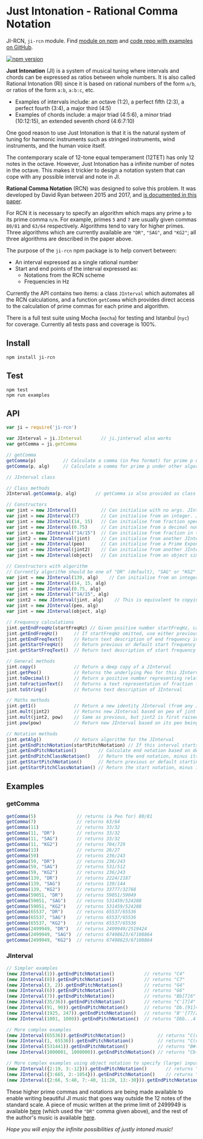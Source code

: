 # Just Intonation - Rational Comma Notation
JI-RCN, `ji-rcn` module. Find [module on npm](https://www.npmjs.com/package/ji-rcn) and [code repo with examples on GitHub](https://github.com/davidryan59/ji-rcn).

[![npm version](https://badge.fury.io/js/ji-rcn.png)](https://badge.fury.io/js/ji-rcn)

**Just Intonation** (JI) is a system of musical tuning where intervals and chords can be expressed as ratios between whole numbers. It is also called Rational Intonation (RI) since it is based on rational numbers of the form `a/b`, or ratios of the form `a:b`, `a:b:c`, etc.
- Examples of intervals include: an octave (1:2), a perfect fifth (2:3), a perfect fourth (3:4), a major third (4:5)
- Examples of chords include: a major triad (4:5:6), a minor triad (10:12:15), an extended seventh chord (4:6:7:10)

One good reason to use Just Intonation is that it is the natural system of tuning for harmonic instruments such as stringed instruments, wind instruments, and the human voice itself.

The contemporary scale of 12-tone equal temperament (12TET) has only 12 notes in the octave. However, Just Intonation has a infinite number of notes in the octave. This makes it trickier to design a notation system that can cope with any possible interval and note in JI.

**Rational Comma Notation** (RCN) was designed to solve this problem. It was developed by David Ryan between 2015 and 2017, and [is documented in this paper](https://arxiv.org/abs/1612.01860).

For RCN it is necessary to specify an algorithm which maps any prime `p` to its prime comma `n/m`. For example, primes `5` and `7` are usually given commas `80/81` and `63/64` respectively. Algorithms tend to vary for higher primes. Three algorithms which are currently available are `"DR"`, `"SAG"`, and `"KG2"`; all three algorithms are described in the paper above.

The purpose of the `ji-rcn` npm package is to help convert between:
- An interval expressed as a single rational number
- Start and end points of the interval expressed as:
  - Notations from the RCN scheme
  - Frequencies in Hz

Currently the API contains two items: a class `JInterval` which automates all the RCN calculations, and a function `getComma` which provides direct access to the calculation of prime commas for each prime and algorithm.

There is a full test suite using Mocha (`mocha`) for testing and Istanbul (`nyc`) for coverage. Currently all tests pass and coverage is 100%.


## Install
`npm install ji-rcn`  

## Test
`npm test`  
`npm run examples`  

## API
``` js
var ji = require('ji-rcn')

var JInterval = ji.JInterval       // ji.jinterval also works
var getComma = ji.getComma

// getComma
getComma(p)          // Calculate a comma (in Peo format) for prime p under default ("DR") algorithm
getComma(p, alg)     // Calculate a comma for prime p under other algorithm, e.g. "SAG", "KG2"

// JInterval class

// Class methods
JInterval.getComma(p, alg)       // getComma is also provided as class method for JInterval

// Constructors
var jint = new JInterval()         // Can initialise with no args. JInterval for 1/1
var jint = new JInterval(7)        // Can initialise from an integer. JInterval for 7/1
var jint = new JInterval(14, 15)   // Can initialise from fraction specified as integers. JInterval for 14/15
var jint = new JInterval(0.75)     // Can initialise from a decimal number (this example is JInterval for 3/4)
var jint = new JInterval("14/15")  // Can initialise from fraction in text format
var jint2 = new JInterval(jint)    // Can initialise from another JInterval (equivalent to copying the JInterval)
var jint = new JInterval(peo)      // Can initialise from a Prime Exponent Object (Peo instance)
var jint = new JInterval(jint2)    // Can initialise from another JInterval
var jint = new JInterval(object)   // Can initialise from an object similar to {2:3, 7:-1} for 8/7

// Constructors with algorithm
// Currently algorithm should be one of "DR" (default), "SAG" or "KG2"
var jint = new JInterval(139, alg)    // Can initialise from an integer using specified algorithm alg
var jint = new JInterval(14, 15, alg)
var jint = new JInterval(0.75, alg)
var jint = new JInterval("14/15", alg)
var jint2 = new JInterval(jint, alg)    // This is equivalent to copying the JInterval, but switching the algorithm
var jint = new JInterval(peo, alg)
var jint = new JInterval(object, alg)

// Frequency calculations
jint.getEndFreqHz(startFreqHz) // Given positive number startFreqHz, calculate the end frequency of this interval
jint.getEndFreqHz()      // If startFreqHz omitted, use either previously supplied value or global default (256 Hz)
jint.getEndFreqText()    // Return text description of end frequency in format like "300 Hz" (integer) or "123.45 Hz" (decimal)
jint.getStartFreqHz()    // Return previous or default start frequency
jint.getStartFreqText()  // Return text description of start frequency

// General methods
jint.copy()              // Return a deep copy of a JInterval
jint.getPeo()            // Returns the underlying Peo for this JInterval
jint.toDecimal()         // Return a positive number representing relative frequency of JInterval
jint.toFractionText()    // Returns a text representation of fraction for this JInterval
jint.toString()          // Returns text description of JInterval

// Maths methods
jint.get1()              // Return a new identity JInterval (from any JInterval)
jint.mult(jint2)         // Returns new JInterval based on peo of jint multiplied by peo of jint2
jint.mult(jint2, pow)    // Same as previous, but jint2 is first raised to power 'pow'
jint.pow(pow)            // Return new JInterval based on its peo being raised to power 'pow'

// Notation methods
jint.getAlg()            // Return algorithm for the JInterval
jint.getEndPitchNotation(startPitchNotation) // If this interval starts at inputted notation, calculate the end notation
jint.getEndPitchNotation()        // Calculate end notation based on default or previous start notation
jint.getEndPitchClassNotation()   // Return the end notation, minus its octave information
jint.getStartPitchNotation()      // Return previous or default starting pitch notation
jint.getStartPitchClassNotation() // Return the start notation, minus its octave information
```

## Examples

### getComma
``` js
getComma(5)               // returns (a Peo for) 80/81
getComma(7)               // returns 63/64
getComma(11)              // returns 33/32
getComma(11, "DR")        // returns 33/32
getComma(11, "SAG")       // returns 33/32
getComma(11, "KG2")       // returns 704/729
getComma(13)              // returns 26/27
getComma(59)              // returns 236/243
getComma(59, "DR")        // returns 236/243
getComma(59, "SAG")       // returns 531/512
getComma(59, "KG2")       // returns 236/243
getComma(139, "DR")       // returns 2224/2187
getComma(139, "SAG")      // returns 139/144
getComma(139, "KG2")      // returns 33777/32768
getComma(59051, "DR")     // returns 59051/59049
getComma(59051, "SAG")    // returns 531459/524288
getComma(59051, "KG2")    // returns 531459/524288
getComma(65537, "DR")     // returns 65537/65536
getComma(65537, "SAG")    // returns 65537/65536
getComma(65537, "KG2")    // returns 65537/65536
getComma(2499949, "DR")   // returns 2499949/2519424
getComma(2499949, "SAG")  // returns 67498623/67108864
getComma(2499949, "KG2")  // returns 67498623/67108864
```

### JInterval
``` js
// Simpler examples
(new JInterval(1)).getEndPitchNotation()           // returns "C4"
(new JInterval(8)).getEndPitchNotation()           // returns "C7"
(new JInterval(3, 2)).getEndPitchNotation()        // returns "G4"
(new JInterval(6)).getEndPitchNotation()           // returns "G6"
(new JInterval(7)).getEndPitchNotation()           // returns "Bb[7]6"
(new JInterval(35/36)).getEndPitchNotation()       // returns "C'[7]4"
(new JInterval(91, 90)).getEndPitchNotation()      // returns "Db.[91]4", now 91 = 7*13 and commas with num & denom under 4 digits stay in this simple form
(new JInterval(1925, 247)).getEndPitchNotation()   // returns "B''[77/247]6"
(new JInterval(1001, 1000)).getEndPitchNotation()  // returns "Dbb...4 [7 11 13]" - more complex commas get moved to the end of the notation

// More complex examples
(new JInterval(65536)).getEndPitchNotation()            // returns "C(o+20)" which is 16 octaves above "C4"
(new JInterval(1, 65536)).getEndPitchNotation()         // returns "C(o-12)" which is 16 octaves below "C4"
(new JInterval(531441)).getEndPitchNotation()           // returns "B#(o+22)" which is 12 perfect fifths and 12 octaves above "C4" (531441 = 3^12)
(new JInterval(1000001, 1000000)).getEndPitchNotation() // returns "Cb(.6)4 [101 9901]" where 5-commas are gathered; (.6) is equivalent to ......

// More complex examples using object notation to specify (large) input integers
(new JInterval({2:19, 3:-12})).getEndPitchNotation()       // returns "Dbb4" which is notation for a small comma
(new JInterval({3:665, 2:-1054})).getEndPitchNotation()    // returns "C(#95)(o-5)" which is fact a tiny comma of around 0.076 cents. This has 95 sharps!
(new JInterval({2:66, 5:40, 7:-40, 11:20, 13:-30})).getEndPitchNotation() // returns "E(#18)('40)4 [11^20 / 7^40 13^30]" which is in octave 4
```

These higher prime commas and notations are being made available to enable writing beautiful JI music that goes way outside the 12 notes of the standard scale. A piece of music written at the prime limit of 2499949 is available [here](https://soundcloud.com/davidryan59/ryan-example-primenumberedblues) (which used the `"DR"` comma given above), and the rest of the author's music is available [here](https://soundcloud.com/davidryan59/tracks).

*Hope you will enjoy the infinite possibilities of justly intoned music!*
